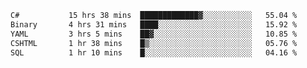 <!--START_SECTION:waka-->

```txt
C#           15 hrs 38 mins  █████████████▓░░░░░░░░░░░   55.04 %
Binary       4 hrs 31 mins   ████░░░░░░░░░░░░░░░░░░░░░   15.92 %
YAML         3 hrs 5 mins    ██▓░░░░░░░░░░░░░░░░░░░░░░   10.85 %
CSHTML       1 hr 38 mins    █▒░░░░░░░░░░░░░░░░░░░░░░░   05.76 %
SQL          1 hr 10 mins    █░░░░░░░░░░░░░░░░░░░░░░░░   04.16 %
```

<!--END_SECTION:waka-->
